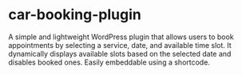 # car-booking-plugin
A simple and lightweight WordPress plugin that allows users to book appointments by selecting a service, date, and available time slot. It dynamically displays available slots based on the selected date and disables booked ones. Easily embeddable using a shortcode.

